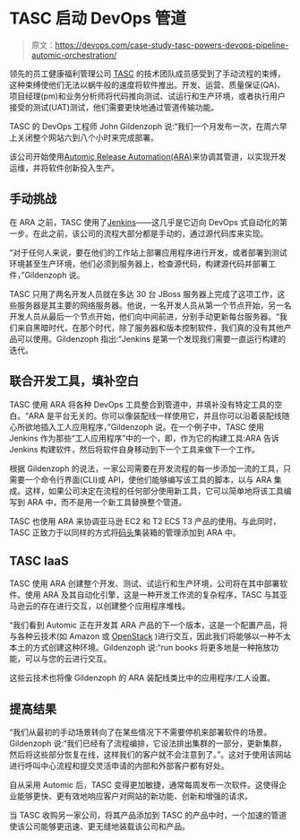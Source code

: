 # TASC 启动 DevOps 管道

> 原文：<https://devops.com/case-study-tasc-powers-devops-pipeline-automic-orchestration/>

领先的员工健康福利管理公司 [TASC](https://www.tasconline.com) 的技术团队成员感受到了手动流程的束缚，这种束缚使他们无法以蜗牛般的速度将软件推出。开发、运营、质量保证(QA)、项目经理(pm)和业务分析师将代码推向测试、试运行和生产环境，或者执行用户接受的测试(UAT)测试，他们需要更快地通过管道传输功能。

TASC 的 DevOps 工程师 John Gildenzoph 说:“我们一个月发布一次，在周六早上关闭整个网站六到八个小时来完成部署。

该公司开始使用[Automic Release Automation(ARA)](http://automic.com/products/application-release-automation)来协调其管道，以实现开发运维，并将软件创新投入生产。

## 手动挑战

在 ARA 之前，TASC 使用了[Jenkins](https://jenkins.io/)——这几乎是它迈向 DevOps 式自动化的第一步。在此之前，该公司的流程大部分都是手动的，通过源代码库来实现。

“对于任何人来说，要在他们的工作站上部署应用程序进行开发，或者部署到测试环境甚至生产环境，他们必须到服务器上，检查源代码，构建源代码并部署工件，”Gildenzoph 说。

TASC 只用了两名开发人员就在多达 30 台 JBoss 服务器上完成了这项工作，这些服务器是其主要的网络服务器。他说，一名开发人员从第一个节点开始，另一名开发人员从最后一个节点开始，他们向中间前进，分别手动更新每台服务器。“我们来自黑暗时代，在那个时代，除了服务器和版本控制软件，我们真的没有其他产品可以使用。Gildenzoph 指出:“Jenkins 是第一个发现我们需要一直运行构建的迭代。

## 联合开发工具，填补空白

TASC 使用 ARA 将各种 DevOps 工具整合到管道中，并填补没有特定工具的空白。“ARA 是平台无关的。你可以像装配线一样使用它，并且你可以沿着装配线随心所欲地插入工人应用程序，”Gildenzoph 说。在一个例子中，TASC 使用 Jenkins 作为那些“工人应用程序”中的一个，即，作为它的构建工具:ARA 告诉 Jenkins 构建软件，然后将软件自身移动到下一个工具来做下一个工作。

根据 Gildenzoph 的说法，一家公司需要在开发流程的每一步添加一流的工具，只需要一个命令行界面(CLI)或 API，使他们能够编写该工具的脚本，以与 ARA 集成。这样，如果公司决定在流程的任何部分使用新工具，它可以简单地将该工具编写到 ARA 中，而不是用一个新工具替换整个管道。

TASC 也使用 ARA 来协调亚马逊 EC2 和 T2 ECS T3 产品的使用。与此同时，TASC 正致力于以同样的方式将[码头](https://www.docker.com)集装箱的管理添加到 ARA 中。

## TASC IaaS

TASC 使用 ARA 创建整个开发、测试、试运行和生产环境，公司将在其中部署软件。使用 ARA 及其自动化引擎，这是一种开发工作流的复杂程序，TASC 与其亚马逊云的存在进行交互，以创建整个应用程序堆栈。

“我们看到 Automic 正在开发其 ARA 产品的下一个版本，这是一个配置产品，将与各种云技术(如 Amazon 或 [OpenStack](https://www.openstack.org/) )进行交互，因此我们将能够以一种不太本土的方式创建这种环境。Gildenzoph 说:“run books 将更多地是一种拖放功能，可以与您的云进行交互。

这些云技术也将像 Gildenzoph 的 ARA 装配线类比中的应用程序/工人设置。

## 提高结果

“我们从最初的手动场景转向了在某些情况下不需要停机来部署软件的场景。Gildenzoph 说:“我们已经有了流程编排，它设法排出集群的一部分，更新集群，然后将这些部分恢复在线，这样我们的客户就不会注意到了。”。这对于使用该网站进行呼叫中心流程和提交灵活申请的内部和外部客户都有好处。

自从采用 Automic 后，TASC 变得更加敏捷，通常每周发布一次软件。这使得企业能够更快、更有效地响应客户对网站的新功能、创新和增强的请求。

当 TASC 收购另一家公司，将其产品添加到 TASC 的产品中时，一个加速的管道使该公司能够更迅速、更无缝地装载该公司和产品。